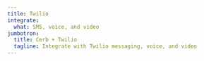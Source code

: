 ```yaml
---
title: Twilio
integrate:
  what: SMS, voice, and video
jumbotron:
  title: Cerb + Twilio
  tagline: Integrate with Twilio messaging, voice, and video
---
```


